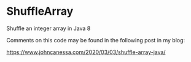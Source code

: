 # ShuffleArray
Shuffle an integer array in Java 8

Comments on this code may be found in the following post in my blog:

https://www.johncanessa.com/2020/03/03/shuffle-array-java/

